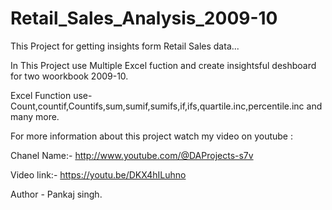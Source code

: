 # Retail_Sales_Analysis_2009-10
This Project for getting insights form Retail Sales data...

In This Project use Multiple Excel fuction and create insightsful deshboard for two woorkbook 2009-10.

Excel Function use- Count,countif,Countifs,sum,sumif,sumifs,if,ifs,quartile.inc,percentile.inc and many more.

For more information about this project watch my video on youtube : 

Chanel Name:- http://www.youtube.com/@DAProjects-s7v

Video link:- https://youtu.be/DKX4hILuhno


Author - Pankaj singh.
